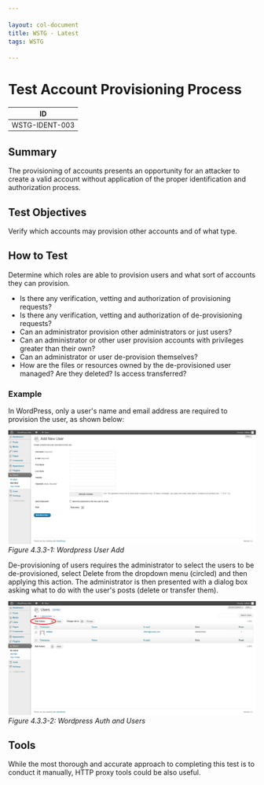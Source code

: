 ```yaml
---

layout: col-document
title: WSTG - Latest
tags: WSTG

---
```

# Test Account Provisioning Process

|ID            |
|--------------|
|WSTG-IDENT-003|

## Summary

The provisioning of accounts presents an opportunity for an attacker to create a valid account without application of the proper identification and authorization process.

## Test Objectives

Verify which accounts may provision other accounts and of what type.

## How to Test

Determine which roles are able to provision users and what sort of accounts they can provision.

- Is there any verification, vetting and authorization of provisioning requests?
- Is there any verification, vetting and authorization of de-provisioning requests?
- Can an administrator provision other administrators or just users?
- Can an administrator or other user provision accounts with privileges greater than their own?
- Can an administrator or user de-provision themselves?
- How are the files or resources owned by the de-provisioned user managed? Are they deleted? Is access transferred?

### Example

In WordPress, only a user's name and email address are required to provision the user, as shown below:

![Wordpress User Add](images/Wordpress_useradd.png)\
*Figure 4.3.3-1: Wordpress User Add*

De-provisioning of users requires the administrator to select the users to be de-provisioned, select Delete from the dropdown menu (circled) and then applying this action. The administrator is then presented with a dialog box asking what to do with the user's posts (delete or transfer them).

![Wordpress Auth and Users](images/Wordpress_authandusers.png)\
*Figure 4.3.3-2: Wordpress Auth and Users*

## Tools

While the most thorough and accurate approach to completing this test is to conduct it manually, HTTP proxy tools could be also useful.
